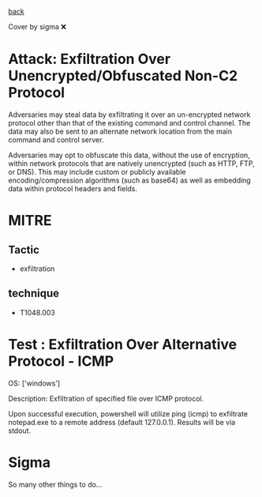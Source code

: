 [back](../index.md)

Cover by sigma :x: 

# Attack: Exfiltration Over Unencrypted/Obfuscated Non-C2 Protocol

 Adversaries may steal data by exfiltrating it over an un-encrypted network protocol other than that of the existing command and control channel. The data may also be sent to an alternate network location from the main command and control server. 

Adversaries may opt to obfuscate this data, without the use of encryption, within network protocols that are natively unencrypted (such as HTTP, FTP, or DNS). This may include custom or publicly available encoding/compression algorithms (such as base64) as well as embedding data within protocol headers and fields. 

# MITRE
## Tactic
  - exfiltration

## technique
  - T1048.003

# Test : Exfiltration Over Alternative Protocol - ICMP

OS: ['windows']

Description: Exfiltration of specified file over ICMP protocol.

Upon successful execution, powershell will utilize ping (icmp) to exfiltrate notepad.exe to a remote address (default 127.0.0.1). Results will be via stdout.


# Sigma

 So many other things to do...